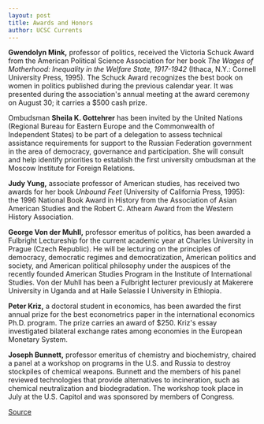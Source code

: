 ```yaml
---
layout: post
title: Awards and Honors
author: UCSC Currents
---  
```


**Gwendolyn Mink,** professor of politics, received the Victoria Schuck Award from the American Political Science Association for her book _The Wages of Motherhood: Inequality in the Welfare State, 1917-1942_ (Ithaca, N.Y.: Cornell University Press, 1995). The Schuck Award recognizes the best book on women in politics published during the previous calendar year. It was presented during the association's annual meeting at the award ceremony on August 30; it carries a $500 cash prize.  

Ombudsman **Sheila K. Gottehrer** has been invited by the United Nations (Regional Bureau for Eastern Europe and the Commonwealth of Independent States) to be part of a delegation to assess technical assistance requirements for support to the Russian Federation government in the area of democracy, governance and participation. She will consult and help identify priorities to establish the first university ombudsman at the Moscow Institute for Foreign Relations.   

**Judy Yung,** associate professor of American studies, has received two awards for her book _Unbound Feet_ (University of California Press, 1995): the 1996 National Book Award in History from the Association of Asian American Studies and the Robert C. Athearn Award from the Western History Association.   

**George Von der Muhll,** professor emeritus of politics, has been awarded a Fulbright Lectureship for the current academic year at Charles University in Prague (Czech Republic). He will be lecturing on the principles of democracy, democratic regimes and democratization, American politics and society, and American political philosophy under the auspices of the recently founded American Studies Program in the Institute of International Studies. Von der Muhll has been a Fulbright lecturer previously at Makerere University in Uganda and at Haile Selassie I University in Ethiopia.   

**Peter Kriz,** a doctoral student in economics, has been awarded the first annual prize for the best econometrics paper in the international economics Ph.D. program. The prize carries an award of $250. Kriz's essay investigated bilateral exchange rates among economies in the European Monetary System.  

**Joseph Bunnett,** professor emeritus of chemistry and biochemistry, chaired a panel at a workshop on programs in the U.S. and Russia to destroy stockpiles of chemical weapons. Bunnett and the members of his panel reviewed technologies that provide alternatives to incineration, such as chemical neutralization and biodegradation. The workshop took place in July at the U.S. Capitol and was sponsored by members of Congress.

[Source](http://www1.ucsc.edu/oncampus/currents/96-10-07/awards.htm "Permalink to Awards and Honors")
